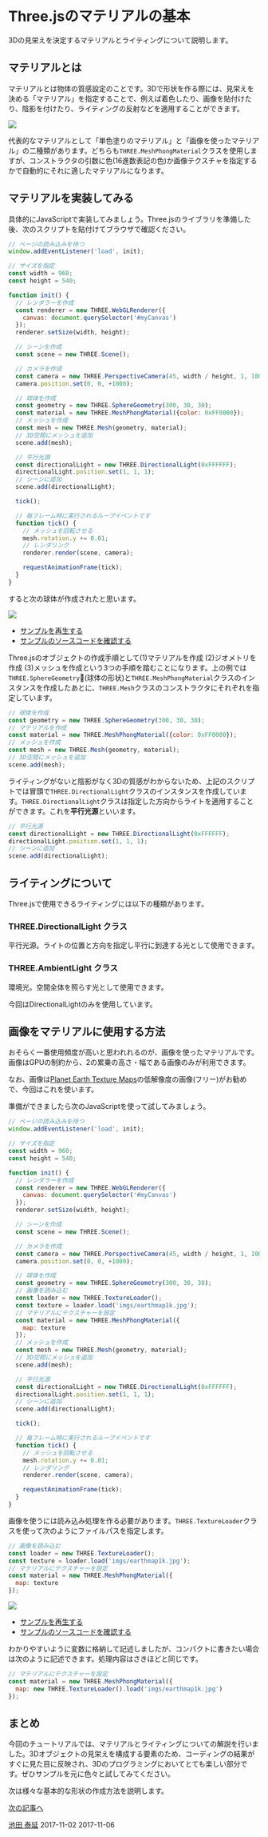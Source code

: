 # Three.jsのマテリアルの基本

3Dの見栄えを決定するマテリアルとライティングについて説明します。


## マテリアルとは

マテリアルとは物体の質感設定のことです。3Dで形状を作る際には、見栄えを決める「マテリアル」を指定することで、例えば着色したり、画像を貼付けたり、陰影を付けたり、ライティングの反射などを適用することができます。

![](https://ics.media/wp-content/uploads/2014/01/140926_away_8.png)

代表的なマテリアルとして「単色塗りのマテリアル」と「画像を使ったマテリアル」の二種類があります。どちらも`THREE.MeshPhongMaterial`クラスを使用しますが、コンストラクタの引数に色(16進数表記の色)か画像テクスチャを指定するかで自動的にそれに適したマテリアルになります。

## マテリアルを実装してみる

具体的にJavaScriptで実装してみましょう。Three.jsのライブラリを準備した後、次のスクリプトを貼付けてブラウザで確認ください。

```js
// ページの読み込みを待つ
window.addEventListener('load', init);

// サイズを指定
const width = 960;
const height = 540;

function init() {
  // レンダラーを作成
  const renderer = new THREE.WebGLRenderer({
    canvas: document.querySelector('#myCanvas')
  });
  renderer.setSize(width, height);

  // シーンを作成
  const scene = new THREE.Scene();

  // カメラを作成
  const camera = new THREE.PerspectiveCamera(45, width / height, 1, 10000);
  camera.position.set(0, 0, +1000);

  // 球体を作成
  const geometry = new THREE.SphereGeometry(300, 30, 30);
  const material = new THREE.MeshPhongMaterial({color: 0xFF0000});
  // メッシュを作成
  const mesh = new THREE.Mesh(geometry, material);
  // 3D空間にメッシュを追加
  scene.add(mesh);

  // 平行光源
  const directionalLight = new THREE.DirectionalLight(0xFFFFFF);
  directionalLight.position.set(1, 1, 1);
  // シーンに追加
  scene.add(directionalLight);

  tick();

  // 毎フレーム時に実行されるループイベントです
  function tick() {
    // メッシュを回転させる
    mesh.rotation.y += 0.01;
    // レンダリング
    renderer.render(scene, camera);

    requestAnimationFrame(tick);
  }
}
```

すると次の球体が作成されたと思います。

![](../imgs/material_color.png)

- [サンプルを再生する](https://ics-creative.github.io/tutorial-three/samples/material_color.html)
- [サンプルのソースコードを確認する](../samples/material_color.html)


Three.jsのオブジェクトの作成手順として(1)マテリアルを作成 (2)ジオメトリを作成 (3)メッシュを作成という3つの手順を踏むことになります。上の例では`THREE.SphereGeometry`(球体の形状)と`THREE.MeshPhongMaterial`クラスのインスタンスを作成したあとに、`THREE.Mesh`クラスのコンストラクタにそれぞれを指定しています。

```js
// 球体を作成
const geometry = new THREE.SphereGeometry(300, 30, 30);
// マテリアルを作成
const material = new THREE.MeshPhongMaterial({color: 0xFF0000});
// メッシュを作成
const mesh = new THREE.Mesh(geometry, material);
// 3D空間にメッシュを追加
scene.add(mesh);
```

ライティングがないと陰影がなく3Dの質感がわからないため、上記のスクリプトでは冒頭で`THREE.DirectionalLight`クラスのインスタンスを作成しています。`THREE.DirectionalLight`クラスは指定した方向からライトを適用することができます。これを**平行光源**といいます。


```js
// 平行光源
const directionalLight = new THREE.DirectionalLight(0xFFFFFF);
directionalLight.position.set(1, 1, 1);
// シーンに追加
scene.add(directionalLight);
```

## ライティングについて

Three.jsで使用できるライティングには以下の種類があります。

### THREE.DirectionalLight クラス
    
平行光源。ライトの位置と方向を指定し平行に到達する光として使用できます。

### THREE.AmbientLight クラス

環境光。空間全体を照らす光として使用できます。

今回はDirectionalLightのみを使用しています。

## 画像をマテリアルに使用する方法

おそらく一番使用頻度が高いと思われれるのが、画像を使ったマテリアルです。画像はGPUの制約から、2の累乗の高さ・幅である画像のみが利用できます。

なお、画像は[Planet Earth Texture Maps](http://planetpixelemporium.com/earth.html)の低解像度の画像(フリー)がお勧めで、今回はこれを使います。

準備ができましたら次のJavaScriptを使って試してみましょう。

```js
// ページの読み込みを待つ
window.addEventListener('load', init);

// サイズを指定
const width = 960;
const height = 540;

function init() {
  // レンダラーを作成
  const renderer = new THREE.WebGLRenderer({
    canvas: document.querySelector('#myCanvas')
  });
  renderer.setSize(width, height);

  // シーンを作成
  const scene = new THREE.Scene();

  // カメラを作成
  const camera = new THREE.PerspectiveCamera(45, width / height, 1, 10000);
  camera.position.set(0, 0, +1000);

  // 球体を作成
  const geometry = new THREE.SphereGeometry(300, 30, 30);
  // 画像を読み込む
  const loader = new THREE.TextureLoader();
  const texture = loader.load('imgs/earthmap1k.jpg');
  // マテリアルにテクスチャーを設定
  const material = new THREE.MeshPhongMaterial({
    map: texture
  });
  // メッシュを作成
  const mesh = new THREE.Mesh(geometry, material);
  // 3D空間にメッシュを追加
  scene.add(mesh);

  // 平行光源
  const directionalLight = new THREE.DirectionalLight(0xFFFFFF);
  directionalLight.position.set(1, 1, 1);
  // シーンに追加
  scene.add(directionalLight);

  tick();

  // 毎フレーム時に実行されるループイベントです
  function tick() {
    // メッシュを回転させる
    mesh.rotation.y += 0.01;
    // レンダリング
    renderer.render(scene, camera);

    requestAnimationFrame(tick);
  }
}
```

画像を使うには読み込み処理を作る必要があります。`THREE.TextureLoader`クラスを使って次のようにファイルパスを指定します。

```js
// 画像を読み込む
const loader = new THREE.TextureLoader();
const texture = loader.load('imgs/earthmap1k.jpg');
// マテリアルにテクスチャーを設定
const material = new THREE.MeshPhongMaterial({
  map: texture
});
```


![](../imgs/material_texture.png)

- [サンプルを再生する](https://ics-creative.github.io/tutorial-three/samples/material_texture.html)
- [サンプルのソースコードを確認する](../samples/material_texture.html)


わかりやすいように変数に格納して記述しましたが、コンパクトに書きたい場合は次のように記述できます。処理内容はさきほどと同じです。

```js
// マテリアルにテクスチャーを設定
const material = new THREE.MeshPhongMaterial({
  map: new THREE.TextureLoader().load('imgs/earthmap1k.jpg')
});
```


## まとめ

今回のチュートリアルでは、マテリアルとライティングについての解説を行いました。3Dオブジェクトの見栄えを構成する要素のため、コーディングの結果がすぐに見た目に反映され、3Dのプログラミングにおいてとても楽しい部分です。ぜひサンプルを元に色々と試してみてください。

次は様々な基本的な形状の作成方法を説明します。

[次の記事へ](geometry_general.md)


<article-author>[池田 泰延](https://twitter.com/clockmaker)</article-author>
<article-date-published>2017-11-02</article-date-published>
<article-date-modified>2017-11-06</article-date-modified>
